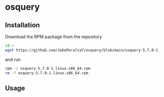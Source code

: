 # osquery
 
## Installation
Download the RPM package from the repository
```bash
cd ~
wget https://github.com/JakePeralta7/osquery/blob/main/osquery-5.7.0-1.linux.x86_64.rpm
```
and run
```bash
rpm -i osquery-5.7.0-1.linux.x86_64.rpm
rm -f osquery-5.7.0-1.linux.x86_64.rpm
```

## Usage
